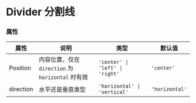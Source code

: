 # Divider 分割线

<code src="./demos/demo1.tsx"></code>

### 属性

| 属性      | 说明                                              | 类型                            | 默认值         |
| --------- | ------------------------------------------------- | ------------------------------- | -------------- |
| Position  | 内容位置，仅在 `direction` 为 `horizontal` 时有效 | `'center' \| 'left' \| 'right'` | `'center'`     |
| direction | 水平还是垂直类型                                  | `'horizontal' \| 'vertical'`    | `'horizontal'` |
